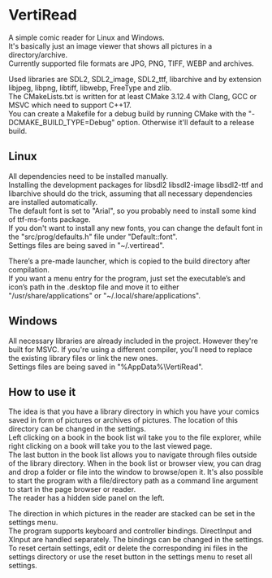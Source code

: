 # VertiRead
A simple comic reader for Linux and Windows.  
It's basically just an image viewer that shows all pictures in a directory/archive.  
Currently supported file formats are JPG, PNG, TIFF, WEBP and archives.  

Used libraries are SDL2, SDL2_image, SDL2_ttf, libarchive and by extension libjpeg, libpng, libtiff, libwebp, FreeType and zlib.   
The CMakeLists.txt is written for at least CMake 3.12.4 with Clang, GCC or MSVC which need to support C++17.  
You can create a Makefile for a debug build by running CMake with the "-DCMAKE_BUILD_TYPE=Debug" option. Otherwise it'll default to a release build.  

## Linux
All dependencies need to be installed manually.  
Installing the development packages for libsdl2 libsdl2-image libsdl2-ttf and libarchive should do the trick, assuming that all necessary dependencies are installed automatically.  
The default font is set to "Arial", so you probably need to install some kind of ttf-ms-fonts package.  
If you don't want to install any new fonts, you can change the default font in the "src/prog/defaults.h" file under "Default::font".  
Settings files are being saved in "~/.vertiread".  

There’s a pre-made launcher, which is copied to the build directory after compilation.  
If you want a menu entry for the program, just set the executable’s and icon’s path in the .desktop file and move it to either "/usr/share/applications" or "~/.local/share/applications".  

## Windows
All necessary libraries are already included in the project. However they're built for MSVC. If you're using a different compiler, you'll need to replace the existing library files or link the new ones.  
Settings files are being saved in "%AppData%\VertiRead".  

## How to use it
The idea is that you have a library directory in which you have your comics saved in form of pictures or archives of pictures. The location of this directory can be changed in the settings.  
Left clicking on a book in the book list wil take you to the file explorer, while right clicking on a book will take you to the last viewed page.  
The last button in the book list allows you to navigate through files outside of the library directory. When in the book list or browser view, you can drag and drop a folder or file into the window to browse/open it. It's also possible to start the program with a file/directory path as a command line argument to start in the page browser or reader.  
The reader has a hidden side panel on the left.  

The direction in which pictures in the reader are stacked can be set in the settings menu.  
The program supports keyboard and controller bindings. DirectInput and XInput are handled separately. The bindings can be changed in the settings.  
To reset certain settings, edit or delete the corresponding ini files in the settings directory or use the reset button in the settings menu to reset all settings.  
